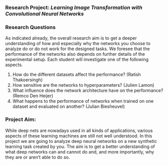 ### Research Project:  *Learning Image Transformation with Convolutional Neural Networks*

### Research Questions
As indicated already, the overall research aim is to get a deeper understanding of how and especially why the networks you choose to analyze do or do not work for the designed tasks. We foresee that the performance of the networks also depends on further details of the experimental setup. Each student will investigate one of the following aspects.

1. How do the different datasets affect the performance? (Ratish Thakoersingh)
2. How sensitive are the networks to hyperparameters?  (Julien Lamon)
3. What influence does the network architecture have on the performance? (Remco Den Heijer)
4. What happens to the performance of networks when trained on one dataset and evaluated on another? (Julian Biesheuvel)

### Project Aim:
While deep nets are nowadays used in all kinds of applications, various aspects of these learning machines are still not well understood. In this project we are going to analyze deep neural networks on a new synthetic learning task created by you. The aim is to get a better understanding of what deep networks can and cannot do and, and more importantly, why they are or aren’t able to do so.
